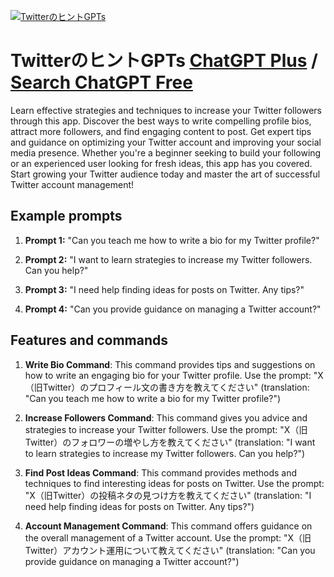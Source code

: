 
[![TwitterのヒントGPTs](https://files.oaiusercontent.com/file-98JQKJJldKasshqZfEWzTn1f?se=2123-10-17T13%3A21%3A00Z&sp=r&sv=2021-08-06&sr=b&rscc=max-age%3D31536000%2C%20immutable&rscd=attachment%3B%20filename%3DTwitter%2520HINT%2520ICON.png&sig=vkkOCZlhhQhU1mq0XoXhB%2BErw6gw1cvZ7vAwdx8V%2BhA%3D)](https://chat.openai.com/g/g-7cSgNZXIJ-twitternohintogpts)

# TwitterのヒントGPTs [ChatGPT Plus](https://chat.openai.com/g/g-7cSgNZXIJ-twitternohintogpts) / [Search ChatGPT Free](https://gptcall.net/index.html#/?search=Twitter%E3%81%AE%E3%83%92%E3%83%B3%E3%83%88GPTs)

Learn effective strategies and techniques to increase your Twitter followers through this app. Discover the best ways to write compelling profile bios, attract more followers, and find engaging content to post. Get expert tips and guidance on optimizing your Twitter account and improving your social media presence. Whether you're a beginner seeking to build your following or an experienced user looking for fresh ideas, this app has you covered. Start growing your Twitter audience today and master the art of successful Twitter account management!

## Example prompts

1. **Prompt 1:** "Can you teach me how to write a bio for my Twitter profile?"

2. **Prompt 2:** "I want to learn strategies to increase my Twitter followers. Can you help?"

3. **Prompt 3:** "I need help finding ideas for posts on Twitter. Any tips?"

4. **Prompt 4:** "Can you provide guidance on managing a Twitter account?"

## Features and commands

1. **Write Bio Command**: This command provides tips and suggestions on how to write an engaging bio for your Twitter profile. Use the prompt: "X（旧Twitter）のプロフィール文の書き方を教えてください" (translation: "Can you teach me how to write a bio for my Twitter profile?")

2. **Increase Followers Command**: This command gives you advice and strategies to increase your Twitter followers. Use the prompt: "X（旧Twitter）のフォロワーの増やし方を教えてください" (translation: "I want to learn strategies to increase my Twitter followers. Can you help?")

3. **Find Post Ideas Command**: This command provides methods and techniques to find interesting ideas for posts on Twitter. Use the prompt: "X（旧Twitter）の投稿ネタの見つけ方を教えてください" (translation: "I need help finding ideas for posts on Twitter. Any tips?")

4. **Account Management Command**: This command offers guidance on the overall management of a Twitter account. Use the prompt: "X（旧Twitter）アカウント運用について教えてください" (translation: "Can you provide guidance on managing a Twitter account?")


